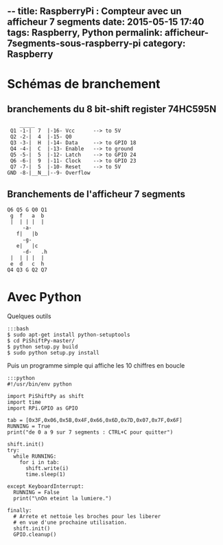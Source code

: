 --
title: RaspberryPi : Compteur avec un afficheur 7 segments
date: 2015-05-15 17:40
tags: Raspberry, Python
permalink: afficheur-7segments-sous-raspberry-pi
category: Raspberry
--


# Schémas de branchement

## branchements du 8 bit-shift register 74HC595N
        _____
     Q1 -1-|  7  |-16- Vcc      --> to 5V
     Q2 -2-|  4  |-15- Q0
     Q3 -3-|  H  |-14- Data     --> to GPIO 18
     Q4 -4-|  C  |-13- Enable   --> to ground
     Q5 -5-|  5  |-12- Latch    --> to GPIO 24
     Q6 -6-|  9  |-11- Clock    --> to GPIO 23
     Q7 -7-|  5  |-10- Reset    --> to 5V
    GND -8-|__N__|--9- Overflow


## Branchements de l'afficheur 7 segments

    Q6 Q5 G Q0 Q1
     g  f   a  b
     |  | | |  |
         -a-
       f|   |b
         -g-
       e|   |c
         -d-   .h
     |  | | |  |
     e  d   c  h
    Q4 Q3 G Q2 Q7

# Avec Python

Quelques outils

    :::bash
    $ sudo apt-get install python-setuptools
    $ cd PiShiftPy-master/
    $ python setup.py build
    $ sudo python setup.py install

Puis un programme simple qui affiche les 10 chiffres en boucle
    
    :::python
    #!/usr/bin/env python

    import PiShiftPy as shift
    import time
    import RPi.GPIO as GPIO
    
    tab = [0x3F,0x06,0x5B,0x4F,0x66,0x6D,0x7D,0x07,0x7F,0x6F]
    RUNNING = True
    print("de 0 a 9 sur 7 segments : CTRL+C pour quitter")
    
    shift.init()
    try:
      while RUNNING:
        for i in tab:
          shift.write(i)
          time.sleep(1)
    
    except KeyboardInterrupt:
      RUNNING = False
      print("\nOn eteint la lumiere.")
    
    finally:
      # Arrete et nettoie les broches pour les liberer
      # en vue d'une prochaine utilisation.
      shift.init()
      GPIO.cleanup()

